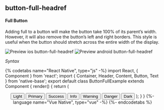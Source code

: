## button-full-headref
#### Full Button

Adding full to a button will make the button take 100% of its parent’s width. However, it will also remove the button’s left and right borders. This style is useful when the button should stretch across the entire width of the display.


![Preview ios button-full-headref](https://github.com/GeekyAnts/NativeBase-KitchenSink/raw/v2.6.1/screenshots/ios/button-full.png)
![Preview android button-full-headref](https://github.com/GeekyAnts/NativeBase-KitchenSink/raw/v2.6.1/screenshots/android/button-full.png)

*Syntax*

{% codetabs name="React Native", type="js" -%}
import React, { Component } from 'react';
import { Container, Header, Content, Button, Text } from 'native-base';
export default class ButtonFullExample extends Component {
  render() {
    return (
      <Container>
        <Header />
        <Content>
          <Button full light>
            <Text>Light</Text>
          </Button>
          <Button full>
            <Text>Primary</Text>
          </Button>
          <Button full success>
            <Text>Success</Text>
          </Button>
          <Button full info>
            <Text>Info</Text>
          </Button>
          <Button full warning>
            <Text>Warning</Text>
          </Button>
          <Button full danger>
            <Text>Danger</Text>
          </Button>
          <Button full dark>
            <Text>Dark</Text>
          </Button>
        </Content>
      </Container>
    );
  }
}
{%- language name="Vue Native", type="vue" -%}
<template>
  <nb-container>
    <nb-header />
    <nb-content>
      <nb-button full light>
        <nb-text>Light</nb-text>
      </nb-button>
      <nb-button full info>
        <nb-text>Info</nb-text>
      </nb-button>
      <nb-button full primary>
        <nb-text>Primary</nb-text>
      </nb-button>
      <nb-button full success>
        <nb-text>Success</nb-text>
      </nb-button>
      <nb-button full warning>
        <nb-text>Warning</nb-text>
      </nb-button>
      <nb-button full danger>
        <nb-text>Danger</nb-text>
      </nb-button>
      <nb-button full dark>
        <nb-text>Dark</nb-text>
      </nb-button>
    </nb-content>
  </nb-container>
</template>
{%- endcodetabs %}
<p> 
    <div id="" class="mobileDevice" style="background: url(&quot;https://docs.nativebase.io/docs/assets/iosphone.png&quot;) no-repeat; padding: 63px 20px 100px 15px; width: 292px; height: 600px;margin:0 auto;float:none;">
        <img src="https://github.com/GeekyAnts/NativeBase-KitchenSink/raw/v2.6.1/screenshots/ios/button-full.png" alt="" style="display:block !important" />
    </div>
</p>
<br />
